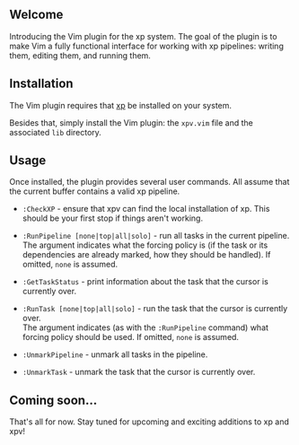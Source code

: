 Welcome
-------

Introducing the Vim plugin for the xp system.  The goal of the plugin is to
make Vim a fully functional interface for working with xp pipelines: writing
them, editing them, and running them.

Installation
------------

The Vim plugin requires that [xp](https://github.com/druths/xp) be installed on your system.

Besides that, simply install the Vim plugin: the `xpv.vim` file and the associated `lib` directory.

Usage
-----

Once installed, the plugin provides several user commands.  All assume that the current buffer contains a valid xp pipeline.

  * `:CheckXP` - ensure that xpv can find the local installation of xp.  This should be your first stop if things aren't working.

  * `:RunPipeline [none|top|all|solo]` - run all tasks in the current pipeline.
	The argument indicates what the forcing policy is (if the task or its
	dependencies are already marked, how they should be handled). If omitted,
	`none` is assumed.

  * `:GetTaskStatus` - print information about the task that the cursor is currently over.

  * `:RunTask [none|top|all|solo]` - run the task that the cursor is currently over.  
	The argument indicates (as with the `:RunPipeline` command) what forcing
	policy should be used. If omitted, `none` is assumed.

  * `:UnmarkPipeline` - unmark all tasks in the pipeline.

  * `:UnmarkTask` - unmark the task that the cursor is currently over.

Coming soon...
--------------

That's all for now.  Stay tuned for upcoming and exciting additions to xp and xpv!

